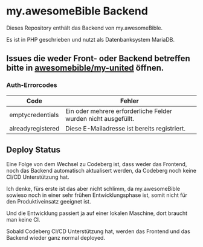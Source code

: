 # my.awesomeBible Backend
Dieses Repository enthält das Backend von my.awesomeBible.

Es ist in PHP geschrieben und nutzt als Datenbanksystem MariaDB.

## Issues die weder Front- oder Backend betreffen bitte in [awesomebible/my-united](https://codeberg.org/awesomebible/my-united) öffnen.

### Auth-Errorcodes
| Code | Fehler |
| ---- | ------ |
| emptycredentials | Ein oder mehrere erforderliche Felder wurden nicht ausgefüllt. |
| alreadyregistered | Diese E-Mailadresse ist bereits registriert. |

## Deploy Status
Eine Folge von dem Wechsel zu Codeberg ist, dass weder das Frontend, noch das Backend automatisch aktualisert werden, da Codeberg noch keine CI/CD Unterstützung hat.

Ich denke, fürs erste ist das aber nicht schlimm, da my.awesomeBible sowieso noch in einer sehr frühen Entwicklungsphase ist, somit nicht für den Produktiveinsatz geeignet ist.

Und die Entwicklung passiert ja auf einer lokalen Maschine, dort braucht man keine CI.

Sobald Codeberg CI/CD Unterstützung hat, werden das Frontend und das Backend wieder ganz normal deployed.
